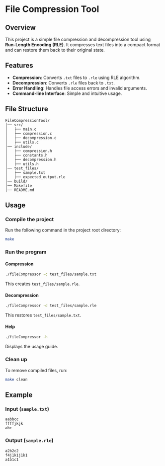 # File Compression Tool

## Overview

This project is a simple file compression and decompression tool using **Run-Length Encoding (RLE)**. It compresses text files into a compact format and can restore them back to their original state.

## Features

- **Compression**: Converts `.txt` files to `.rle` using RLE algorithm.
- **Decompression**: Converts `.rle` files back to `.txt`.
- **Error Handling**: Handles file access errors and invalid arguments.
- **Command-line Interface**: Simple and intuitive usage.

## File Structure

```
FileCompressionTool/
│── src/
│   ├── main.c
│   ├── compression.c
│   ├── decompression.c
│   ├── utils.c
│── include/
│   ├── compression.h
│   ├── constants.h
│   ├── decompression.h
│   ├── utils.h
│── test_files/
│   ├── sample.txt
│   ├── expected_output.rle
│── build/
│── Makefile
│── README.md
```

## Usage

### Compile the project

Run the following command in the project root directory:

```sh
make
```

### Run the program

#### Compression

```sh
./fileCompressor -c test_files/sample.txt
```

This creates `test_files/sample.rle`.

#### Decompression

```sh
./fileCompressor -d test_files/sample.rle
```

This restores `test_files/sample.txt`.

#### Help

```sh
./fileCompressor -h
```

Displays the usage guide.

### Clean up

To remove compiled files, run:

```sh
make clean
```

## Example

### Input (`sample.txt`)

```
aabbcc
ffffjkjk
abc
```

### Output (`sample.rle`)

```
a2b2c2
f4j1k1j1k1
a1b1c1
```
